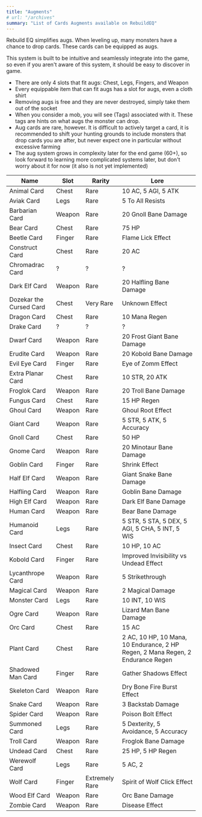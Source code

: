 ```yaml
---
title: "Augments"
# url: "/archives"
summary: "List of Cards Augments available on RebuildEQ"
---
```


Rebuild EQ simplifies augs. When leveling up, many monsters have a chance to drop cards. These cards can be equipped as augs.

This system is built to be intuitive and seamlessly integrate into the game, so even if you aren't aware of this system, it should be easy to discover in game.

- There are only 4 slots that fit augs: Chest, Legs, Fingers, and Weapon
- Every equippable item that can fit augs has a slot for augs, even a cloth shirt
- Removing augs is free and they are never destroyed, simply take them out of the socket
- When you consider a mob, you will see (Tags) associated with it. These tags are hints on what augs the monster can drop.
- Aug cards are rare, however. It is difficult to actively target a card, it is recommended to shift your hunting grounds to include monsters that drop cards you are after, but never expect one in particular without excessive farming
- The aug system grows in complexity later for the end game (60+), so look forward to learning more complicated systems later, but don't worry about it for now (it also is not yet implemented)

Name|Slot|Rarity|Lore
--|--|--|--
Animal Card|Chest|Rare|10 AC, 5 AGI, 5 ATK
Aviak Card|Legs|Rare|5 To All Resists
Barbarian Card|Weapon|Rare|20 Gnoll Bane Damage
Bear Card|Chest|Rare|75 HP
Beetle Card|Finger|Rare|Flame Lick Effect
Construct Card|Chest|Rare|20 AC
Chromadrac Card|?|?|?
Dark Elf Card|Weapon|Rare|20 Halfling Bane Damage
Dozekar the Cursed Card|Chest|Very Rare|Unknown Effect
Dragon Card|Chest|Rare|10 Mana Regen
Drake Card|?|?|?
Dwarf Card|Weapon|Rare|20 Frost Giant Bane Damage
Erudite Card|Weapon|Rare|20 Kobold Bane Damage
Evil Eye Card|Finger|Rare|Eye of Zomm Effect
Extra Planar Card|Chest|Rare|10 STR, 20 ATK
Froglok Card|Weapon|Rare|20 Troll Bane Damage
Fungus Card|Chest|Rare|15 HP Regen
Ghoul Card|Weapon|Rare|Ghoul Root Effect
Giant Card|Weapon|Rare|5 STR, 5 ATK, 5 Accuracy
Gnoll Card|Chest|Rare|50 HP
Gnome Card|Weapon|Rare|20 Minotaur Bane Damage
Goblin Card|Finger|Rare|Shrink Effect
Half Elf Card|Weapon|Rare|Giant Snake Bane Damage
Halfling Card|Weapon|Rare|Goblin Bane Damage
High Elf Card|Weapon|Rare|Dark Elf Bane Damage
Human Card|Weapon|Rare|Bear Bane Damage
Humanoid Card|Legs|Rare|5 STR, 5 STA, 5 DEX, 5 AGI, 5 CHA, 5 INT, 5 WIS
Insect Card|Chest|Rare|10 HP, 10 AC
Kobold Card|Finger|Rare|Improved Invisibility vs Undead Effect
Lycanthrope Card|Weapon|Rare|5 Strikethrough
Magical Card|Weapon|Rare|2 Magical Damage
Monster Card|Legs|Rare|10 INT, 10 WIS
Ogre Card|Weapon|Rare|Lizard Man Bane Damage
Orc Card|Chest|Rare|15 AC
Plant Card|Chest|Rare|2 AC, 10 HP, 10 Mana, 10 Endurance, 2 HP Regen, 2 Mana Regen, 2 Endurance Regen
Shadowed Man Card|Finger|Rare|Gather Shadows Effect
Skeleton Card|Weapon|Rare|Dry Bone Fire Burst Effect
Snake Card|Weapon|Rare|3 Backstab Damage
Spider Card|Weapon|Rare|Poison Bolt Effect
Summoned Card|Legs|Rare|5 Dexterity, 5 Avoidance, 5 Accuracy
Troll Card|Weapon|Rare|Froglok Bane Damage
Undead Card|Chest|Rare|25 HP, 5 HP Regen
Werewolf Card|Legs|Rare|5 AC, 2
Wolf Card|Finger|Extremely Rare|Spirit of Wolf Click Effect|
Wood Elf Card|Weapon|Rare|Orc Bane Damage
Zombie Card|Weapon|Rare|Disease Effect